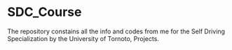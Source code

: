 # SDC_Course
The repository constains all the info and codes from me for the Self Driving Specialization by the University of Tornoto, Projects.
